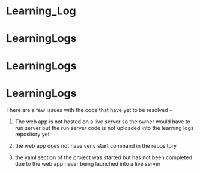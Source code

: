 # Learning_Log
# LearningLogs
# LearningLogs
# LearningLogs


There are a few issues with the code that have yet to be resolved - 

1) The web app is not hosted on a live server so the owner would have to run server but the run server code is not uploaded into the learning logs repository yet

2) the web app does not have venv start command in the repository

3) the yaml section of the project was started but has not been completed due to the web app never being launched into a live server
